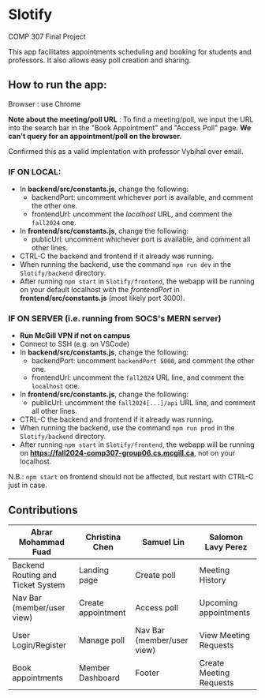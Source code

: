 # Slotify
COMP 307 Final Project

This app facilitates appointments scheduling and booking for students and professors. It also allows easy poll creation and sharing.

## How to run the app:
Browser : use Chrome

**Note about the meeting/poll URL** : 
To find a meeting/poll, we input the URL into the search bar in the "Book Appointment" and "Access Poll" page. **We can't query for an appointment/poll on the browser.**

Confirmed this as a valid implentation with professor Vybihal over email.

### IF ON LOCAL:

* In **backend/src/constants.js**, change the following: 
    * backendPort: uncomment whichever port is available, and comment the other one.
    * frontendUrl: uncomment the *localhost* URL, and comment the `fall2024` one.
* In **frontend/src/constants.js**, change the following:
    * publicUrl: uncomment whichever port is available, and comment all other lines.
* CTRL-C the backend and frontend if it already was running.
* When running the backend, use the command `npm run dev` in the `Slotify/backend` directory.
* After running `npm start` in `Slotify/frontend`, the webapp will be running on your default localhost with the *frontendPort* in **frontend/src/constants.js** (most likely port 3000).

### IF ON SERVER (i.e. running from SOCS's MERN server)

* **Run McGill VPN if not on campus**
* Connect to SSH (e.g. on VSCode)
* In **backend/src/constants.js**, change the following:
    * backendPort: uncomment `backendPort 5000`, and comment the other one.
    * frontendUrl: uncomment the `fall2024` URL line, and comment the `localhost` one.
* In **frontend/src/constants.js**, change the following:
    * publicUrl: uncomment the `fall2024[...]/api` URL line, and comment all other lines.
* CTRL-C the backend and frontend if it already was running.
* When running the backend, use the command `npm run prod` in the `Slotify/backend` directory.
* After running `npm start` in `Slotify/frontend`, the webapp will be running on **https://fall2024-comp307-group06.cs.mcgill.ca**, not on your localhost.

N.B.: `npm start` on frontend should not be affected, but restart with CTRL-C just in case.

## Contributions

| Abrar Mohammad Fuad  | Christina Chen  | Samuel Lin  | Salomon Lavy Perez  |
|-----------|-----------|-----------|-----------|
| Backend Routing and Ticket System | Landing page | Create poll | Meeting History |
| Nav Bar (member/user view) | Create appointment | Access poll | Upcoming appointments |
| User Login/Register | Manage poll | Nav Bar (member/user view) | View Meeting Requests |
| Book appointments | Member Dashboard | Footer | Create Meeting Requests |
